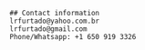 	## Contact information
	lrfurtado@yahoo.com.br
	lrfurtado@gmail.com
	Phone/Whatsapp: +1 650 919 3326
